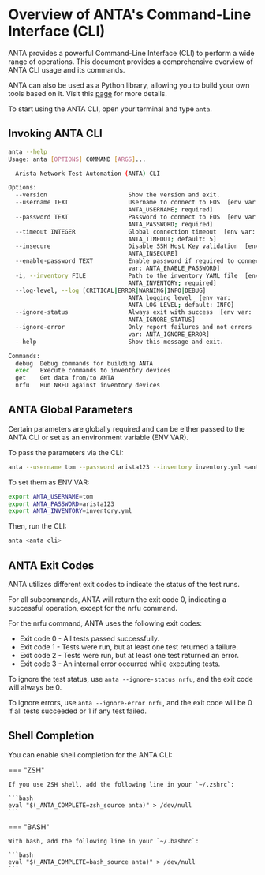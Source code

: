 # Overview of ANTA's Command-Line Interface (CLI)

ANTA provides a powerful Command-Line Interface (CLI) to perform a wide range of operations. This document provides a comprehensive overview of ANTA CLI usage and its commands.

ANTA can also be used as a Python library, allowing you to build your own tools based on it. Visit this [page](../advanced_usages/as-python-lib.md) for more details.

To start using the ANTA CLI, open your terminal and type `anta`.

## Invoking ANTA CLI

```bash
anta --help
Usage: anta [OPTIONS] COMMAND [ARGS]...

  Arista Network Test Automation (ANTA) CLI

Options:
  --version                       Show the version and exit.
  --username TEXT                 Username to connect to EOS  [env var:
                                  ANTA_USERNAME; required]
  --password TEXT                 Password to connect to EOS  [env var:
                                  ANTA_PASSWORD; required]
  --timeout INTEGER               Global connection timeout  [env var:
                                  ANTA_TIMEOUT; default: 5]
  --insecure                      Disable SSH Host Key validation  [env var:
                                  ANTA_INSECURE]
  --enable-password TEXT          Enable password if required to connect  [env
                                  var: ANTA_ENABLE_PASSWORD]
  -i, --inventory FILE            Path to the inventory YAML file  [env var:
                                  ANTA_INVENTORY; required]
  --log-level, --log [CRITICAL|ERROR|WARNING|INFO|DEBUG]
                                  ANTA logging level  [env var:
                                  ANTA_LOG_LEVEL; default: INFO]
  --ignore-status                 Always exit with success  [env var:
                                  ANTA_IGNORE_STATUS]
  --ignore-error                  Only report failures and not errors  [env
                                  var: ANTA_IGNORE_ERROR]
  --help                          Show this message and exit.

Commands:
  debug  Debug commands for building ANTA
  exec   Execute commands to inventory devices
  get    Get data from/to ANTA
  nrfu   Run NRFU against inventory devices
```

## ANTA Global Parameters

Certain parameters are globally required and can be either passed to the ANTA CLI or set as an environment variable (ENV VAR).

To pass the parameters via the CLI:

```bash
anta --username tom --password arista123 --inventory inventory.yml <anta cli>
```

To set them as ENV VAR:

```bash
export ANTA_USERNAME=tom
export ANTA_PASSWORD=arista123
export ANTA_INVENTORY=inventory.yml
```

Then, run the CLI:

```bash
anta <anta cli>
```

## ANTA Exit Codes

ANTA utilizes different exit codes to indicate the status of the test runs.

For all subcommands, ANTA will return the exit code 0, indicating a successful operation, except for the nrfu command.

For the nrfu command, ANTA uses the following exit codes:

- Exit code 0 - All tests passed successfully.
- Exit code 1 - Tests were run, but at least one test returned a failure.
- Exit code 2 - Tests were run, but at least one test returned an error.
- Exit code 3 - An internal error occurred while executing tests.

To ignore the test status, use `anta --ignore-status nrfu`, and the exit code will always be 0.

To ignore errors, use `anta --ignore-error nrfu`, and the exit code will be 0 if all tests succeeded or 1 if any test failed.

## Shell Completion

You can enable shell completion for the ANTA CLI:

=== "ZSH"

    If you use ZSH shell, add the following line in your `~/.zshrc`:

    ```bash
    eval "$(_ANTA_COMPLETE=zsh_source anta)" > /dev/null
    ```

=== "BASH"

    With bash, add the following line in your `~/.bashrc`:

    ```bash
    eval "$(_ANTA_COMPLETE=bash_source anta)" > /dev/null
    ```
